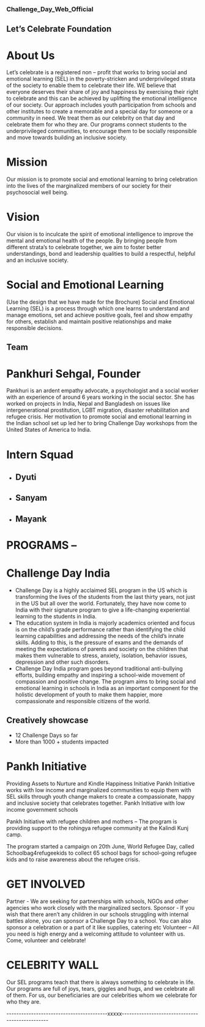 ### Challenge_Day_Web_Official
## Let’s Celebrate Foundation

# About Us 
Let’s celebrate is a registered non – profit that works to bring social and emotional learning (SEL) in the poverty-stricken and underprivileged strata of the society to enable them to celebrate their life. WE believe that everyone deserves their share of joy and happiness by exercising their right to celebrate and this can be achieved by uplifting the emotional intelligence of our society.
Our approach includes youth participation from schools and other institutes to create a memorable and a special day for someone or a community in need. We treat them as our celebrity on that day and celebrate them for who they are. Our programs connect students to the underprivileged communities, to encourage them to be socially responsible and move towards building an inclusive society.

# Mission 
Our mission is to promote social and emotional learning to bring celebration into the lives of the marginalized members of our society for their psychosocial well being.

# Vision 
Our vision is to inculcate the spirit of emotional intelligence to improve the mental and emotional health of the people. By bringing people from different strata’s to celebrate together, we aim to foster better understandings, bond and leadership qualities to build a respectful, helpful and an inclusive society.

# Social and Emotional Learning 
(Use the design that we have made for the Brochure)
Social and Emotional Learning (SEL) is a process through which one learns to understand and manage emotions, set and achieve positive goals, feel and show empathy for others, establish and maintain positive relationships and make responsible decisions.

## Team 
# Pankhuri Sehgal, Founder 
Pankhuri is an ardent empathy advocate, a psychologist and a social worker with an experience of around 6 years working in the social sector. She has worked on projects in India, Nepal and Bangladesh on issues like intergenerational prostitution, LGBT migration, disaster rehabilitation and refugee crisis. Her motivation to promote social and emotional learning in the Indian school set up led her to bring Challenge Day workshops from the United States of America to India. 

# Intern Squad 
* ## Dyuti
* ## Sanyam
* ## Mayank



# PROGRAMS –

# Challenge Day India
* Challenge Day is a highly acclaimed SEL program in the US which is transforming the lives of the students from the last thirty years, not just in the US but all over the world. Fortunately, they have now come to India with their signature program to give a life-changing experiential learning to the students in India.
* The education system in India is majorly academics oriented and focus is on the child’s grade performance rather than identifying the child learning capabilities and addressing the needs of the child’s innate skills. Adding to this, is the pressure of exams and the demands of meeting the expectations of parents and society on the children that makes them vulnerable to stress, anxiety, isolation, behavior issues, depression and other such disorders.
* Challenge Day India program goes beyond traditional anti-bullying efforts, building empathy and inspiring a school-wide movement of compassion and positive change. The program aims to bring social and emotional learning in schools in India as an important component for the holistic development of youth to make them happier, more compassionate and responsible citizens of the world.
## Creatively showcase 
* 12 Challenge Days so far
* More than 1000 + students impacted


# Pankh Initiative
Providing Assets to Nurture and Kindle Happiness Initiative
Pankh Initiative works with low income and marginalized   communities to equip them with SEL skills through youth change makers to create a compassionate, happy and inclusive society that celebrates together.
Pankh Initiative with low income government schools
 
Pankh Initiative with refugee children and mothers – The program is providing support to the rohingya refugee community at the Kalindi Kunj camp.

The program started a campaign on 20th June, World Refugee Day, called Schoolbag4refugeekids to collect 65 school bags for school-going refugee kids and to raise awareness about the refugee crisis.







# GET INVOLVED
Partner - We are seeking for partnerships with schools, NGOs and other agencies who work closely with the marginalized sectors.
Sponsor - If you wish that there aren’t any children in our schools struggling with internal battles alone, you can sponsor a Challenge Day to a school. 
You can also sponsor a celebration or a part of it like supplies, catering etc
Volunteer – All you need is high energy and a welcoming attitude to volunteer with us. Come, volunteer and celebrate!











# CELEBRITY WALL
Our SEL programs teach that there is always something to celebrate in life.
Our programs are full of joys, tears, giggles and hugs, and we celebrate all of them. For us, our beneficiaries are our celebrities whom we celebrate for who they are. 


-----------------------------------------xxxxx------------------------------------------------



